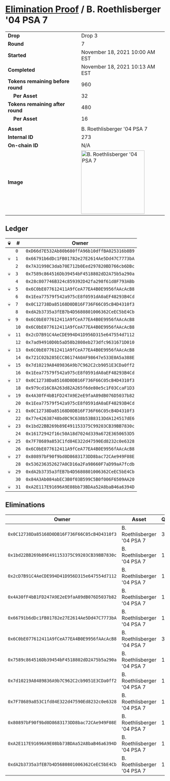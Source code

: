 # [Elimination Proof](./readme.md) / B. Roethlisberger &#039;04 PSA 7

|||
|---|---|
| **Drop** | Drop 3 |
| **Round** | 7 |
| **Started** | November 18, 2021 10:00 AM EST |
| **Completed** | November 18, 2021 10:13 AM EST |
| **Tokens remaining before round** | 960 |
| **&nbsp;&nbsp;&nbsp;&nbsp;Per Asset** | 32 |
| **Tokens remaining after round** | 480 |
| **&nbsp;&nbsp;&nbsp;&nbsp;Per Asset** | 16 |
| | |
| **Asset** | B. Roethlisberger &#039;04 PSA 7 |
| **Internal ID** | 273 |
| **On-chain ID** | N/A |
| **Image** | <img src="https://tcdn.blokpax.com/94d9199b-dc64-4203-b1d5-6e8ee9da947a/f4dcc3b0b7d308bf446b93c930bcc17e48f084a377cf578147ead0bd99b9fc3f.jpg" height="200" alt="B. Roethlisberger &#039;04 PSA 7" /> |

## Ledger

| 💀 | # | Owner |
| --- | --- | --- |
|  | `0` | `0xD66d7E532Ab80b680ffA96b10dffBA025316b8B9` |
| 💀 | `1` | `0x66791b6dDc1FB01782e27E2614Ae5Dd47C7773bA` |
|  | `2` | `0x7A31998C3dab70E712b0Eed297820BD766cb6DBc` |
| 💀 | `3` | `0x7589c864516Db39454bF4518802dD2A75b5a290a` |
|  | `4` | `0x28c807746B324c859392D42fa298f61d8F793ABb` |
| 💀 | `5` | `0x6C0bE077612411A9fCeA77EA4B0E9956fAAcAcB8` |
|  | `6` | `0x1Eea77579f542a975cE8f0591dA0aEF48293B4Cd` |
| 💀 | `7` | `0x0C12738Da85168D0DB16F736F66C05cB4D4310f3` |
|  | `8` | `0xdA2b3735a3fEB7b4D5680801006362CeEC5bE4Cb` |
| 💀 | `9` | `0x6C0bE077612411A9fCeA77EA4B0E9956fAAcAcB8` |
|  | `10` | `0x6C0bE077612411A9fCeA77EA4B0E9956fAAcAcB8` |
| 💀 | `11` | `0x2cD7B91C4AeCDE994D41D956D315e647554d7112` |
|  | `12` | `0x7ad94910D0b5aD58b2808eb273dfc9631671D010` |
| 💀 | `13` | `0x6C0bE077612411A9fCeA77EA4B0E9956fAAcAcB8` |
|  | `14` | `0x721C02b285ECC86174A0AF98647e533E0A5a388E` |
| 💀 | `15` | `0x7d10219A8489836A9b7C962C2cb9051E3CDa0ff2` |
|  | `16` | `0x1Eea77579f542a975cE8f0591dA0aEF48293B4Cd` |
| 💀 | `17` | `0x0C12738Da85168D0DB16F736F66C05cB4D4310f3` |
|  | `18` | `0x979cd16C8A263d82A265f6de80e5c1F03CcaF1D3` |
| 💀 | `19` | `0x4A30fF4bB1FD247A9E2eE9faA89dB076D5037b82` |
|  | `20` | `0x1Eea77579f542a975cE8f0591dA0aEF48293B4Cd` |
| 💀 | `21` | `0x0C12738Da85168D0DB16F736F66C05cB4D4310f3` |
|  | `22` | `0x77e42638748bd0C9C638b53B8313DdA124517dE6` |
| 💀 | `23` | `0x1bd22BB269b89E491153375C99203CB39BB7830c` |
|  | `24` | `0x16172942f16c50A18d7024d339a672E3650653D5` |
| 💀 | `25` | `0x7F78689a853C1fd84E322d47590Ed8232c0e6328` |
|  | `26` | `0x6C0bE077612411A9fCeA77EA4B0E9956fAAcAcB8` |
| 💀 | `27` | `0x80897bF90f9bd0D8683173DD8bac72CAe949F08E` |
|  | `28` | `0x536236352627A0CD16a2Fa98660F7aD99aA7fcdb` |
| 💀 | `29` | `0xdA2b3735a3fEB7b4D5680801006362CeEC5bE4Cb` |
|  | `30` | `0x84A3Ab084abEC3B0f03B599C5B0f006F6509AA20` |
| 💀 | `31` | `0xA2E117E91696A9E08bb73BDAa52A8baB46a6394D` |


## Eliminations

| Owner | Asset | Qty. | Transaction |
| --- | --- | --- | --- |
| `0x0C12738Da85168D0DB16F736F66C05cB4D4310f3` | B. Roethlisberger '04 PSA 7 | 3 | [Polygonscan](https://polygonscan.com/tx/0x10a338f9d7e6ec8abb44f144ff03eb2204d17634864ce761f54147f97e67f072) |
| `0x1bd22BB269b89E491153375C99203CB39BB7830c` | B. Roethlisberger '04 PSA 7 | 1 | [Polygonscan](https://polygonscan.com/tx/0xe7a34acabeefebb1ecf3e7021bbdaa28ca14674576b915f2f94412ab702625a9) |
| `0x2cD7B91C4AeCDE994D41D956D315e647554d7112` | B. Roethlisberger '04 PSA 7 | 1 | [Polygonscan](https://polygonscan.com/tx/0x305b2491eb5f4941d1a2bc44bbf1c6db93109d6556e43f705c1dbdcf89f0b99a) |
| `0x4A30fF4bB1FD247A9E2eE9faA89dB076D5037b82` | B. Roethlisberger '04 PSA 7 | 1 | [Polygonscan](https://polygonscan.com/tx/0x39494b2f0d37ddc17276c405a63e829075e4785998b6655ca4422bdca428f1a9) |
| `0x66791b6dDc1FB01782e27E2614Ae5Dd47C7773bA` | B. Roethlisberger '04 PSA 7 | 1 | [Polygonscan](https://polygonscan.com/tx/0x19be08e779c5fd0dcaff5f6b58459d05b02a19502c43995a0846c0601f953b81) |
| `0x6C0bE077612411A9fCeA77EA4B0E9956fAAcAcB8` | B. Roethlisberger '04 PSA 7 | 3 | [Polygonscan](https://polygonscan.com/tx/0x38db17b6d119f97b212d9434bc5e9f4b7ac4f3a2b311420b6f2e19aad505bbe2) |
| `0x7589c864516Db39454bF4518802dD2A75b5a290a` | B. Roethlisberger '04 PSA 7 | 1 | [Polygonscan](https://polygonscan.com/tx/0xeeffef941f8334839aa14b57794d0abe40d668cd3341281432ec565d9c85a4a0) |
| `0x7d10219A8489836A9b7C962C2cb9051E3CDa0ff2` | B. Roethlisberger '04 PSA 7 | 1 | [Polygonscan](https://polygonscan.com/tx/0x21be8ef5a07dd8b4e2e78f3de031afa02111d77a26e128d1feafa78145de597a) |
| `0x7F78689a853C1fd84E322d47590Ed8232c0e6328` | B. Roethlisberger '04 PSA 7 | 1 | [Polygonscan](https://polygonscan.com/tx/0xd74b2af7f76ccbdd1589143db0602ec18ec1ce1676f627af5dbaf517b79675a6) |
| `0x80897bF90f9bd0D8683173DD8bac72CAe949F08E` | B. Roethlisberger '04 PSA 7 | 1 | [Polygonscan](https://polygonscan.com/tx/0x6793a979c6f85538b18d825506c98454b5cd489527549ce3ca7c96bac59aa437) |
| `0xA2E117E91696A9E08bb73BDAa52A8baB46a6394D` | B. Roethlisberger '04 PSA 7 | 1 | [Polygonscan](https://polygonscan.com/tx/0x1ab4a5a03faa66e45a6bf257745052f8984998ffb0b839562f279bb61fc72cac) |
| `0xdA2b3735a3fEB7b4D5680801006362CeEC5bE4Cb` | B. Roethlisberger '04 PSA 7 | 1 | [Polygonscan](https://polygonscan.com/tx/0x36531166de7329d24372b3159cc7052ee414698175631c07c4b295288c38d443) |
